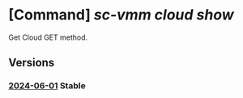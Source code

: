 # [Command] _sc-vmm cloud show_

Get Cloud GET method.

## Versions

### [2024-06-01](/Resources/mgmt-plane/L3N1YnNjcmlwdGlvbnMve30vcmVzb3VyY2Vncm91cHMve30vcHJvdmlkZXJzL21pY3Jvc29mdC5zY3ZtbS9jbG91ZHMve30=/2024-06-01.xml) **Stable**

<!-- mgmt-plane /subscriptions/{}/resourcegroups/{}/providers/microsoft.scvmm/clouds/{} 2024-06-01 -->
